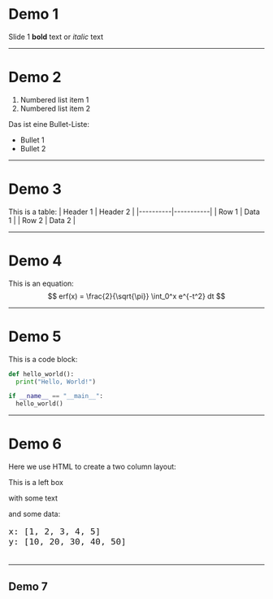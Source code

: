 # Demo 1
Slide 1 **bold** text or *italic* text

---
# Demo 2
1. Numbered list item 1
2. Numbered list item 2

Das ist eine Bullet-Liste:
- Bullet 1
- Bullet 2

---
# Demo 3
This is a table:
| Header 1 | Header 2  |
|----------|-----------|
| Row 1    | Data 1    |
| Row 2    | Data 2    |

---
# Demo 4
This is an equation:
$$
erf(x) = \frac{2}{\sqrt{\pi}} \int_0^x e^{-t^2} dt
$$

---
# Demo 5
This is a code block:
```python
def hello_world():
  print("Hello, World!")

if __name__ == "__main__":
  hello_world()
```

---
# Demo 6
Here we use HTML to create a two column layout:
<div>
  <div class="leftBox">
    <p class="mainBullet">This is a left box</p>
    <p class="subBullet">with some text</p>
    </div>	
  <div class="spacer"></div>
  <div class="rightBox">
    and some data:
    <pre style="font-size: large;">
<code>x: [1, 2, 3, 4, 5]
y: [10, 20, 30, 40, 50]</code>
		</pre>
	</div>
</div>

---
<section id="pixel-chart-slide">
  <h1> Demo 7</h1>
  <div id="pixel-chart"></div>

  <script>
    // Hinweis: Diese Funktion(en) müssen schon vorher global verfügbar sein:
    //   createFigure(), addAxes(), addLine()
    // und d3.js natürlich geladen.

    // Wir lassen den Plot erst "live" zeichnen, wenn die Folie wirklich aktiv wird:
    let myFig = null;
    let axesAlready = false;

    Reveal.on('slidechanged', event => {
      if (event.currentSlide.id === 'pixel-chart-slide') {
        if (!myFig) {
          myFig = createFigure("pixel-chart", 800, 400, { top:50, right:50, bottom:50, left:50 });
        }
        if (!axesAlready) {
          const sampleData1 = [
            { x: 0, y:  5 },
            { x: 1, y: 10 },
            { x: 2, y:  8 },
            { x: 3, y: 15 },
            { x: 4, y: 12 },
            { x: 5, y: 20 }
          ];
          const sampleData2 = [
            { x: 0, y: 15 },
            { x: 1, y: 12 },
            { x: 2, y: 18 },
            { x: 3, y: 10 },
            { x: 4, y: 17 },
            { x: 5, y: 22 }
          ];

          const allX = sampleData1.map(d => d.x).concat(sampleData2.map(d => d.x));
          const allY = sampleData1.map(d => d.y).concat(sampleData2.map(d => d.y));
          addAxes(myFig, d3.extent(allX), [0, d3.max(allY)], 5, 5);

          addLine(myFig, sampleData1, {
            curve: d3.curveNatural,
            lineColor: "#A0A",
            lineWidth: 3,
            pointSize: 6,
            pointColor: "#F0F"
          });
          addLine(myFig, sampleData2, {
            curve: d3.curveNatural,
            lineColor: "#0A0",
            lineWidth: 3,
            pointSize: 6,
            pointColor: "#0F0"
          });

          axesAlready = true;
        }
      }
    });
  </script>
</section>